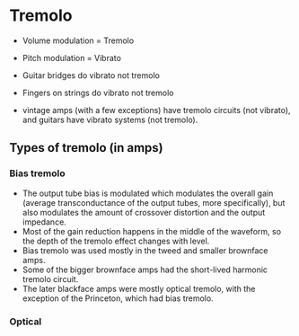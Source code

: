 # Tremolo

- Volume modulation = Tremolo
- Pitch modulation = Vibrato
- Guitar bridges do vibrato not tremolo
- Fingers on strings do vibrato not tremolo

- vintage amps (with a few exceptions) have tremolo circuits (not vibrato), and
  guitars have vibrato systems (not tremolo).

## Types of tremolo (in amps)

### Bias tremolo

- The output tube bias is modulated which modulates the overall gain (average
  transconductance of the output tubes, more specifically), but also modulates
  the amount of crossover distortion and the output impedance.
- Most of the gain reduction happens in the middle of the waveform, so the depth
  of the tremolo effect changes with level.
- Bias tremolo was used mostly in the tweed and smaller brownface amps.
- Some of the bigger brownface amps had the short-lived harmonic tremolo
  circuit.
- The later blackface amps were mostly optical tremolo, with the exception of
  the Princeton, which had bias tremolo.

### Optical
